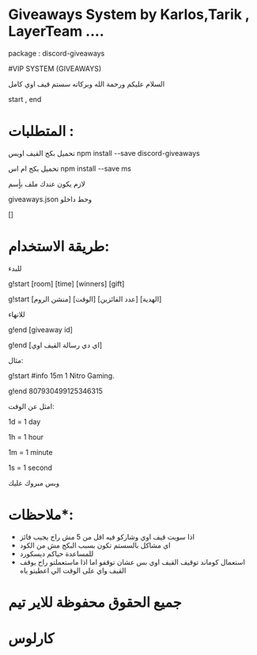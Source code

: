# Giveaways System by Karlos,Tarik , LayerTeam ....

package : discord-giveaways

#VIP SYSTEM (GIVEAWAYS)

السلام عليكم ورحمة الله وبركاته سستم قيف اوي كامل 

start , end

# المتطلبات :

تحميل بكج القيف اويس
npm install --save discord-giveaways

تحميل بكج ام اس
npm install --save ms


لازم يكون عندك ملف بأٍسم

giveaways.json
وحط داخلو

[]

# طريقة الاستخدام:

للبدء

g!start [room] [time] [winners] [gift]

g!start [منشن الروم] [الوقت] [عدد الفائزين] [الهدية]

للانهاء

g!end [giveaway id]

g!end [اي دي رسالة القيف اوي]

مثال:

g!start #info 15m 1 Nitro Gaming.

g!end 807930499125346315


امثل عن الوقت:

1d = 1 day

1h = 1 hour

1m = 1 minute

1s = 1 second


وبس مبروك عليك

# ملاحظات*:

* اذا سويت قيف اوي وشاركو فيه اقل من 5 مش راح يجيب فائز
* اي مشاكل بالسستم تكون بسبب البكج مش من الكود
* للمساعدة حياكم ديسكورد
* استعمال كوماند توقيف القيف اوي بس عشان توقفو اما اذا ماستعملتو راح يوقف القيف واي على الوقت الي اعطيتو ياه





# جميع الحقوق محفوظة للاير تيم
# كارلوس
